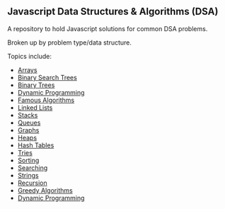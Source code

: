 ## Javascript Data Structures & Algorithms (DSA)

A repository to hold Javascript solutions for common DSA problems.

Broken up by problem type/data structure.

Topics include:
- [Arrays](./Arrays)
- [Binary Search Trees](./BinarySearchTrees)
- [Binary Trees](./BinaryTrees)
- [Dynamic Programming](./DynamicProgramming)
- [Famous Algorithms](./FamousAlgorithms)
- [Linked Lists](./LinkedLists)
- [Stacks](./Stacks)
- [Queues](./Queues)
- [Graphs](./Graphs)
- [Heaps](./Heaps)
- [Hash Tables](./HashTables)
- [Tries](./Tries)
- [Sorting](./Sorting)
- [Searching](./Searching)
- [Strings](./Strings)
- [Recursion](./Recursion)
- [Greedy Algorithms](./GreedyAlgorithms)
- [Dynamic Programming](./DynamicProgramming)
